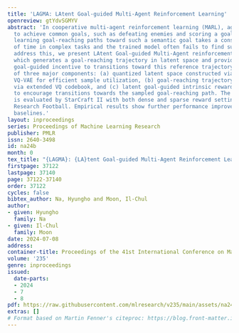 ```yaml
---
title: 'LAGMA: LAtent Goal-guided Multi-Agent Reinforcement Learning'
openreview: gtYdvSGMYV
abstract: 'In cooperative multi-agent reinforcement learning (MARL), agents collaborate
  to achieve common goals, such as defeating enemies and scoring a goal. However,
  learning goal-reaching paths toward such a semantic goal takes a considerable amount
  of time in complex tasks and the trained model often fails to find such paths. To
  address this, we present LAtent Goal-guided Multi-Agent reinforcement learning (LAGMA),
  which generates a goal-reaching trajectory in latent space and provides a latent
  goal-guided incentive to transitions toward this reference trajectory. LAGMA consists
  of three major components: (a) quantized latent space constructed via a modified
  VQ-VAE for efficient sample utilization, (b) goal-reaching trajectory generation
  via extended VQ codebook, and (c) latent goal-guided intrinsic reward generation
  to encourage transitions towards the sampled goal-reaching path. The proposed method
  is evaluated by StarCraft II with both dense and sparse reward settings and Google
  Research Football. Empirical results show further performance improvement over state-of-the-art
  baselines.'
layout: inproceedings
series: Proceedings of Machine Learning Research
publisher: PMLR
issn: 2640-3498
id: na24b
month: 0
tex_title: "{LAGMA}: {LA}tent Goal-guided Multi-Agent Reinforcement Learning"
firstpage: 37122
lastpage: 37140
page: 37122-37140
order: 37122
cycles: false
bibtex_author: Na, Hyungho and Moon, Il-Chul
author:
- given: Hyungho
  family: Na
- given: Il-Chul
  family: Moon
date: 2024-07-08
address:
container-title: Proceedings of the 41st International Conference on Machine Learning
volume: '235'
genre: inproceedings
issued:
  date-parts:
  - 2024
  - 7
  - 8
pdf: https://raw.githubusercontent.com/mlresearch/v235/main/assets/na24b/na24b.pdf
extras: []
# Format based on Martin Fenner's citeproc: https://blog.front-matter.io/posts/citeproc-yaml-for-bibliographies/
---
```

